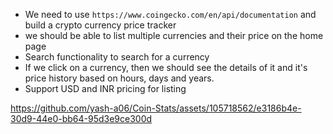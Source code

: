 - We need to use `https://www.coingecko.com/en/api/documentation` and build a crypto currency price tracker
- we should be able to list multiple currencies and their price on the home page
- Search functionality to search for a currency
- If we click on a currency, then we should see the details of it and it's price history based on hours, days and years.
- Support USD and INR pricing for listing

https://github.com/yash-a06/Coin-Stats/assets/105718562/e3186b4e-30d9-44e0-bb64-95d3e9ce300d

